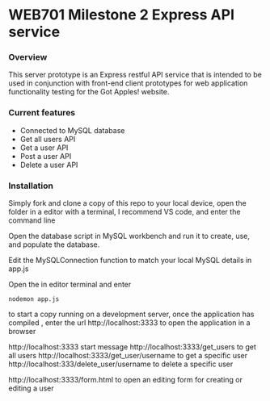 # WEB701 Milestone 2 Express API service

### Overview
This server prototype is an Express restful API service that is intended to be used in conjunction with front-end client prototypes for web application functionality testing for the Got Apples! website.

### Current features
<ul>
  <li>Connected to MySQL database</li>
  <li>Get all users API</li>
  <li>Get a user API</li>
  <li>Post a user API</li>
  <li>Delete a user API</li>
</ul>

### Installation
Simply fork and clone a copy of this repo to your local device, open the folder in a editor with a terminal, I recommend VS code, and enter the command line 

Open the database script in MySQL workbench and run it to create, use, and populate the database.

Edit the MySQLConnection function to match your local MySQL details in app.js

Open the in editor terminal and enter 
```
nodemon app.js
```
to start a copy running on a development server, once the application has compiled , enter the url http://localhost:3333 to open the application in a browser

http://localhost:3333 start message
http://localhost:3333/get_users to get all users
http://localhost:3333/get_user/username to get a specific user
http://localhost:333/delete_user/username to delete a specific user

http://localhost:3333/form.html to open an editing form for creating or editing a user

